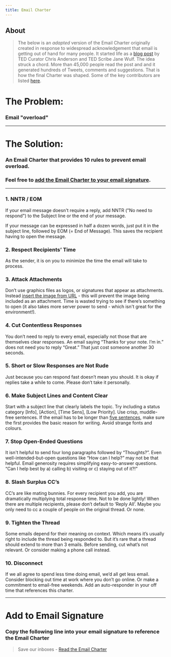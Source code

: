 ```yaml
---
title: Email Charter
---
```

## About
> The below is an *adapted* version of the Email Charter originally created in response to widespread acknowledgement that email is getting out of hand for many people. 
> It started life as a [blog post](http://web.archive.org/web/20150315012653/http://tedchris.posthaven.com/help-create-an-email-charter) by TED Curator Chris Anderson and TED Scribe Jane Wulf. The idea struck a chord. More than 45,000 people read the post and and it generated hundreds of Tweets, comments and suggestions. That is how the final Charter was shaped. Some of the key contributors are listed [here](http://web.archive.org/web/20150315012653/http://emailcharter.org/comments.html).

# The Problem:
### Email "overload"

---

# The Solution:
### An Email Charter that provides 10 rules to prevent email overload. 
### Feel free to [add the Email Charter to your email signature](#add-to-email-signature).

---

### 1. NNTR / EOM
If your email message doesn't require a reply, add NNTR ("No need to respond") to the Subject line or the end of your message.

If your message can be expressed in half a dozen words, just put it in the subject line, followed by EOM (= End of Message). This saves the recipient having to open the message.

### 2. Respect Recipients’ Time
As the sender, it is on you to minimize the time the email will take to process.

### 3. Attack Attachments
Don’t use graphics files as logos, or signatures that appear as attachments. Instead [insert the image from URL](https://www.mail-signatures.com/articles/insert-internetlinked-image-outlook-signature/) - this will prevent the image being included as an attachment. Time is wasted trying to see if there’s something to open (it also takes more server power to send - which isn't great for the environment!).

### 4. Cut Contentless Responses
You don’t need to reply to every email, especially not those that are themselves clear responses. An email saying “Thanks for your note. I’m in.” does not need you to reply “Great.” That just cost someone another 30 seconds.

### 5. Short or Slow Responses are Not Rude
Just because you can respond fast doesn’t mean you should. It is okay if replies take a while to come. Please don’t take it personally.

### 6. Make Subject Lines and Content Clear
Start with a subject line that clearly labels the topic. Try including a status category [Info], [Action], [Time Sens], [Low Priority]. Use crisp, muddle-free sentences. If the email has to be longer than [five sentences](http://five.sentenc.es/), make sure the first provides the basic reason for writing. Avoid strange fonts and colours.

### 7. Stop Open-Ended Questions
It isn't helpful to send four long paragraphs followed by “Thoughts?”. Even well-intended-but-open questions like “How can I help?” may not be that helpful. Email generosity requires simplifying easy-to-answer questions. “Can I help best by a) calling b) visiting or c) staying out of it?!”

### 8. Slash Surplus CC’s
CC’s are like mating bunnies. For every recipient you add, you are dramatically multiplying total response time. Not to be done lightly! When there are multiple recipients, please don’t default to ‘Reply All’. Maybe you only need to cc a couple of people on the original thread. Or none.

### 9. Tighten the Thread
Some emails depend for their meaning on context. Which means it’s usually right to include the thread being responded to. But it’s rare that a thread should extend to more than 3 emails. Before sending, cut what’s not relevant. Or consider making a phone call instead.

### 10. Disconnect
If we all agree to spend less time doing email, we’d all get less email. Consider blocking out time at work where you don’t go online. Or make a commitment to email-free weekends. Add an auto-responder in your off time that references this charter.

---

# Add to Email Signature 

### Copy the following line into your email signature to reference the Email Charter

> Save our inboxes - [Read the Email Charter](https://email-charter.github.io/home/)
